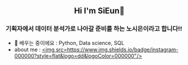 

<h2 align="center"> Hi I'm SiEun👋 </h3>

### 기획자에서 데이터 분석가로 나아갈 준비를 하는 노시은이라고 합니다!!


- 🌱 배우는 중이에요 : Python, Data science, SQL
- about me : <a href="https://www.instagram.com/letmego__home/" target="_blank"><img src=https://www.img.shields.io/badge/instagram-000000?style=flat&logo=dd&logoColor=000000"/></a>



